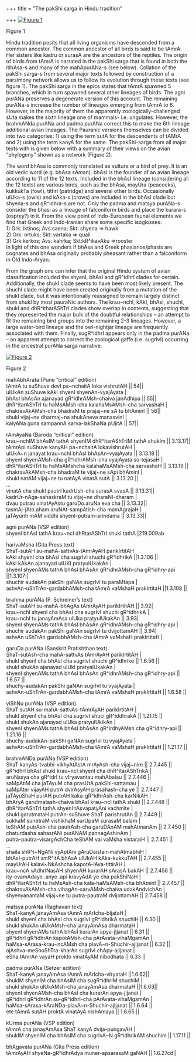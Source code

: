 +++
title = "The pakShi sarga in Hindu tradition"

+++
[![Figure 1](https://manasataramgini.files.wordpress.com/2008/07/pakshi_evolution.jpg?w=300&h=174)](https://manasataramgini.files.wordpress.com/2008/07/pakshi_evolution.jpg)

Figure 1

Hindu tradition posits that all living organisms have descended from a
common ancestor. The common ancestor of all birds is said to be tAmrA.
Her sisters like kadru or surasA are the ancestors of the reptiles. The
origin of birds from tAmrA is narrated in the pakShi sarga that is found
in both the itihAsa-s and many of the mahApurANa-s (see below).
Collation of the pakShi sarga-s from several major texts followed by
construction of a parsimony network allows us to follow its evolution
through these texts (see figure 1). The pakShi sarga in the epics states
that tAmrA spawned 5 branches, which in turn spawned several other
lineages of birds. The agni purANa preserves a degenerate version of
this account. The remaining purANa-s increase the number of lineages
emerging from tAmrA to 6. However, in the majority of them the
apparently zoologically-challenged sUta makes the sixth lineage one of
mammals- i.e. ungulates. However, the brahmANda purANa and padma purANa
correct this to make the 6th lineage additional avian lineages. The
Pauranic versions themselves can be divided into two categories: 1)
using the term sutA for the descendents of tAMrA and 2) using the term
kanyA for the same. The pakShi-sarga from all major texts with is given
below with a summary of their views on the avian “phylogeny” shown as a
network (Figure 2).

The word bhAsa is commonly translated as vulture or a bird of prey. It
is an old vedic word (e.g. bhAsa sAman). bhAsI is the founder of an
avian lineage according to 11 of the 12 texts. Included in the bhAsI
lineage (considering all the 12 texts) are various birds, such as the
bhAsa, mayUra (peacocks), kukkukTa (fowl), tittiri (patridge) and
several other birds. Occasionally ulUka-s (owls) and kAka-s (crows) are
included in the bhAsI clade but shyena-s and gR^idhra-s are not. Only
the padma and matsya purANa-s consider the bhasi as a lineage of
falconiform birds and place the kurara-s (osprey?) in it. From the view
point of Indo-European faunal elements we find that Greek and
Indo-Iranian share some specific isoglosses:  
1\) Grk: iktinos; Avs:saena; Skt: shyena =\> hawk  
2\) Grk: ortuks; Skt: vartaka =\> quail  
3\) Grk:kerkos; Avs: kahrka; Skt:kR^ikavAku =\>rooster  
In light of this one wonders if bhAsa and Greek phasianos/phasis are
cognates and bhAsa originally probably pheasant rather than a
falconiform in Old Indo-Aryan.

From the graph one can infer that the original Hindu system of avian
classification included the shyenI, bhAsI and gR^idhrI clades for
certain. Additionally, the shukI clade seems to have been most likely
present. The shuchI clade might have been created originally from a
mutation of the shukI clade, but it was intentionally reassigned to
remain largely distinct from shukI by most pauraNic authors. The
krau\~nchI, kAkI, bhAsI, shuchI, shukI and dhR^itharAShTrI clades show
overlap in contents, suggesting that they represented the major bulk of
the doubtful relationships – an attempt to fit the remaining bird groups
into the remaining 2-3 lineages. However, a large water-bird lineage and
the owl-nightjar lineage are frequently associated with them. Finally,
sugR^idhrI appears only in the padma purANa – an apparent attempt to
correct the zoological gaffe (i.e. sugrIvI) occurring in the ancestral
purANa sarga narrative.

[![Figure 2](https://manasataramgini.files.wordpress.com/2008/07/pakshi.jpg?w=287&h=300)](https://manasataramgini.files.wordpress.com/2008/07/pakshi.jpg)

Figure 2

mahAbhArata (Pune “critical” edition)  
tAmrA tu suShuve devI pa\~nchaitA loka vishrutAH || 54||  
ulUkAn suShuve kAkI shyenI shyenAn-vyajAyata |  
bhAsI bhAsAn ajanayad gR^idhrAMsh-chaiva janAdhipa || 55||  
dhR^itarAShTrI tu haMsAMsh-cha kalahaMsAMsh-cha sarvashaH |  
chakravAkAMsh-cha bhadraM te prajaj\~ne sA tu bhAminI || 56||  
shukI vijaj\~ne dharmaj\~na shukAneva manasvinI |  
kalyANa guna sampannA sarva-lakShaNa pUjitA || 57||

rAmAyaNa (Baroda “critical” edition)  
krau\~nchIM bhAsIM tathA shyenIM dhR^itarAShTrIM tathA shukIm ||
3.13.17||  
tAmrApi suShuve kanyAH pa\~nchaitA lokavishrutAH |  
ulUkA\~n janayat krau\~nchI bhAsI bhAsAn-vyajAyata || 3.13.18 ||  
shyenI shyenAMsh-cha gR^idhrAMsh-cha vyajAyata su-tejasaH |  
dhR^itarAShTrI tu haMsAMshcha kalahaMsAMsh-cha sarvashaH || 3.13.19 ||  
chakravAkAMsh-cha bhadraM te vijaj\~ne sApi bhAminI |  
shukI natAM vijaj\~ne tu natAyA vinatA sutA || 3.13.20 ||  
…  
vinatA cha shukI pautrI kadrUsh-cha surasA svasA || 3.13.31||  
kadrUr-nAga-sahaskraM tu vijaj\~ne dharaNI-dharam |  
dvau putrau vinatAyAstu garuDo.aruNa eva cha || 3.13.32||  
tasmAj-jAto.aham aruNAt-sampAtish-cha mamAgrajaH |  
jaTAyuriti mAM viddhi shyenI-putram-arindama || 3.13.33||

agni purANa (VSP edition)  
shyenI bhAsI tathA krau\~ncI dhRtarAShTrI shukI tathA |219.009ab

harivaMsha (Gita Press text)  
ShaT-sutAH su-mahA-sattvAs-tAmrAyAH parikIrtitAH  
kAkI shyenI cha bhAsI cha sugrIvI shuchi gR^idhrikA ||1.3.106 ||  
kAkI kAkAn ajanayad ulUKI pratyulUkakAn |  
shyenI shyenAMs tathA bhAsI bhAsAn gR^idhrAMsh-cha gR^idhry-api
||1.3.107||  
shuchir audakAn pakShi gaNAn sugrIvI tu paraMtapa |  
ashvAn-uShTrAn-gardabhAMsh-cha tAmrA vaMshaH prakIrtitaH ||1.3.108 ||

brahma purANa (P. Schreiner’s text)  
ShaT-sutAH su-mahA-bhAgAs tAmrAyAH parikIrtitAH || 3.92|  
krau\~nchI shyenI cha bhAsI cha sugrIvI shuchi gR^idhrikA |  
krau\~nchI tu janayAmAsa ulUka pratyulUkakAn || 3.93|  
shyenI shyenAMs tathA bhAsI bhAsAn gR^idhrAMsh-cha gR^idhry-api |  
shuchir audakAn pakShi gaNAn sugrIvI tu dvijottamAH || 3.94|  
ashvAn uShTrAn gardabhAMsh-cha tAmrA vaMshaH prakIrtitaH |

garuDa purANa (Sanskrit Pratishthan text)  
ShaT-sutAsh-cha mahA-sattvAs tAmrAyAH parikIrtitAH |  
shukI shyenI cha bhAsI cha sugrIvI shuchi gR^idhrike || 1.6.56 ||  
shukI shukAn ajanayad ulUkI pratyalUkakAn |  
shyenI shyenAMs tathA bhAsI bhAsAn gR^idhrAMsh-cha gR^idhry-api ||
1.6.57 ||  
shuchy-audakAn pakShi gaNAn sugrIvI tu vyajAyata |  
ashvAn-uShTrAn-gardabhAMsh-cha tAmrA vaMshaH prakIrtitaH || 1.6.58 ||

viShNu purANa (VSP edition)  
ShaT sutAH su-mahA-sattvAs-tAmrAyAH parikIrtitAH |  
shukI shyenI cha bhAsI cha sugrIvI shuci gR^iddhrakA || 1.21.15 ||  
shukI shukAn ajanayad ulUka pratyulUkikAn |  
shyenI shyenAMs tathA bhAsI bhAsAn gR^irdhyAMsh cha gR^idhry-api ||
1.21.16 ||  
shuchy-audakAn-pakShi gaNAn sugrIvI tu vyajAyata |  
ashvAn-uShTrAn-gardabhAMsh-cha tAmrA vaMshaH prakIrtitaH || 1.21.17 ||

brahmANDa purANa (VSP edition)  
ShaT kanyAs-tvabhi-vikhyAtAstA mrAyAsh-cha vijaj\~nire || 2.7.445 ||  
gR^idhrI bhAsI shukI krau\~ncI shyenI cha dhR^itarAShTrikA |  
aruNasya cha gR^idrI tu vIryavantau mahAbalau || 2.7.446 ||  
saMpAtiM cha jaTAyuM cha prasUtA pakShi-sattamau |  
saMpAter vijayAH putrA dvirAsyAH prasahash-cha ye || 2.7.447 ||  
jaTAyuShaH purAH putrAH kaka-gR^idhrAsh-cha karNikAH |  
bhAryA garutmatash-chaiva bhAsI krau\~ncI tathA shukI || 2.7.448 ||  
dhR^itarAShTrI tathA shyenI tAsvapatyAni vachmite |  
shukI garutmataH putrAn-suShuve ShaT parishrutAn || 2.7.449 ||  
sukhaM sunetraM vishikhaM surUpaM surasaM balam |  
teShAM putrAsh-cha pautrAsh-cha garuDAnAM mahAtmanAm || 2.7.450 ||  
chaturdasha sahasrANi purANAM pannagAshinAm |  
putra-pautra-visargAchCha teShAM vai vaMsha vistaraiH || 2.7.451 ||  
…  
shaila shR^i\~NgANi vyAptAni gAruDaistair-mahAtmabhiH |  
bhAsI-putrAH smR^itA bhAsA ulUkAH kAka-kukkuTAH || 2.7.455 ||  
mayUrAH kalavi\~NkAshcha kapotA-lAva-tittirAH |  
krau\~ncA vAdhrINasAH shyenAH kurarAH sArasA bakAH || 2.7.456 ||  
ity-evamAdayo .anye .api kravyAdA ye cha pakShiNaH |  
dhR^itarAShTrI tu haMsAsh-cha kala-haMsAMsh-cha bhAminI || 2.7.457 ||  
chakravAkAMsh-cha vihagAn-sarvAMsh-chaiva udakAndvichAn |  
shyenyanantaM vijaj\~ne tu putra-pautraM dvijottamAH || 2.7.458 ||

matsya purANa (Raghavan text)  
ShaT-kanyA janayAmAsa tAmrA mArIcha-bIjataH |  
shukI shyenI cha bhAsI cha sugrIvI gR^idhrikA shuchiH || 6.30 ||  
shukI shukAn ulUkAMsh-cha janayAmAsa dharmataH |  
shyenI shyenAMs tathA bhAsI kurarAn apya-jIjanat || 6.31 ||  
gR^idhrI gR^idhrAn kapotAMsh-cha pArAvata-vihaMgamAn |  
haMsa-sArasa-krau\~ncAMsh cha plavA\~n-Shuchir-ajIjanat || 6.32 ||  
ajAshva-meShoShTra-kharAn sugrIvI chApy-ajIjanat |  
eSha tAmrAn vayaH prokto vinatAyAM nibodhata || 6.33 ||

padma purANa (Setzer edition)  
ShaT-kanyA janayAmAsa tAmrA mArIcha-vIryataH ||1.6.62||  
shukIM shyenIM cha bhAsIM cha sugR^idhrIM shuchiM |  
shukI shukAn ulUkAMsh-cha janayAmAsa dharmataH ||1.6.63||  
shyenI shyenAMsh-cha bhAsI cha kurarAn apya-jIjanat |  
gR^idhrI gR^idhrAn su-gR^idhrI-cha pArAvata-vihaMgamAn |  
haMsa-sArasa-kAraNDa-plavA\~n-Shuchir-ajIjanat || 1.6.64 ||  
ete tAmrA sutAH proktA vinatAyA nishAmaya || 1.6.65 ||

kUrma purANa (VSP edition)  
tAmrA cha janayAmAsa ShaT kanyA dvija-puṅgavAH |  
shukIM shyenIM cha bhAsIM cha sugrIvA\~N gR^idhrikAM shuchim || 1.17.11
||

bhAgavata purANa (Gita Press edition)  
tAmrAyAH shyeNa-gR^idhrAdya muner-apsarasaM gaNAH || 1.6.27cd||
